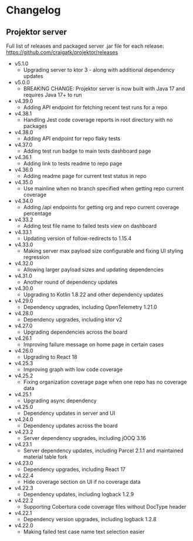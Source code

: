 # Changelog

## Projektor server

Full list of releases and packaged server .jar file for each release: https://github.com/craigatk/projektor/releases

* v5.1.0
  * Upgrading server to ktor 3 - along with additional dependency updates
* v5.0.0
  * BREAKING CHANGE: Projektor server is now built with Java 17 and requires Java 17+ to run
* v4.39.0
  * Adding API endpoint for fetching recent test runs for a repo
* v4.38.1
  * Handling Jest code coverage reports in root directory with no packages
* v4.38.0
  * Adding API endpoint for repo flaky tests
* v4.37.0
  * Adding test run badge to main tests dashboard page
* v4.36.1
  * Adding link to tests readme to repo page
* v4.36.0
  * Adding readme page for current test status in repo
* v4.35.0
  * Use mainline when no branch specified when getting repo current coverage
* v4.34.0
  * Adding /api endpoints for getting org and repo current coverage percentage
* v4.33.2
  * Adding test file name to failed tests view on dashboard
* v4.33.1
  * Updating version of follow-redirects to 1.15.4
* v4.33.0
  * Making server max payload size configurable and fixing UI styling regression
* v4.32.0
  * Allowing larger payload sizes and updating dependencies
* v4.31.0
  * Another round of dependency updates
* v4.30.0
  * Upgrading to Kotlin 1.8.22 and other dependency updates
* v4.29.0
  * Dependency upgrades, including OpenTelemetry 1.21.0
* v4.28.0
  * Dependency upgrades, including ktor v2
* v4.27.0
  * Upgrading dependencies across the board
* v4.26.1
  * Improving failure message on home page in certain cases
* v4.26.0
  * Upgrading to React 18
* v4.25.3
  * Improving graph with low code coverage
* v4.25.2
  * Fixing organization coverage page when one repo has no coverage data
* v4.25.1
  * Upgrading async dependency
* v4.25.0
  * Dependency updates in server and UI
* v4.24.0
  * Dependency updates across the board
* v4.23.2
  * Server dependency upgrades, including jOOQ 3.16
* v4.23.1
  * Server dependency updates, including Parcel 2.1.1 and maintained material table fork
* v4.23.0
  * Dependency upgrades, including React 17
* v4.22.4
  * Hide coverage section on UI if no coverage data
* v4.22.3
  * Dependency updates, including logback 1.2.9
* v4.22.2
  * Supporting Cobertura code coverage files without DocType header
* v4.22.1
  * Dependency version upgrades, including logback 1.2.8
* v4.22.0
  * Making failed test case name text selection easier
